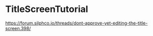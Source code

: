 # TitleScreenTutorial
https://forum.silphco.io/threads/dont-approve-yet-editing-the-title-screen.398/
